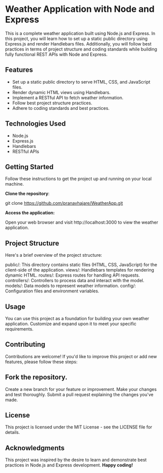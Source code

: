 # Weather Application with Node and Express

This is a complete weather application built using Node.js and Express. In this project, you will learn how to set up a static public directory using Express.js and render Handlebars files. Additionally, you will follow best practices in terms of project structure and coding standards while building fully functional REST APIs with Node and Express.

## Features

- Set up a static public directory to serve HTML, CSS, and JavaScript files.
- Render dynamic HTML views using Handlebars.
- Implement a RESTful API to fetch weather information.
- Follow best project structure practices.
- Adhere to coding standards and best practices.

## Technologies Used

- Node.js
- Express.js
- Handlebars
- RESTful APIs

## Getting Started

Follow these instructions to get the project up and running on your local machine.

 **Clone the repository**:

  
   git clone https://github.com/pranavhajare/WeatherApp.git
   
  **Access the application:**
  
Open your web browser and visit http://localhost:3000 to view the weather application.

## Project Structure
Here's a brief overview of the project structure:

public/: This directory contains static files (HTML, CSS, JavaScript) for the client-side of the application.
views/: Handlebars templates for rendering dynamic HTML.
routes/: Express routes for handling API requests.
controllers/: Controllers to process data and interact with the model.
models/: Data models to represent weather information.
config/: Configuration files and environment variables.
## Usage
You can use this project as a foundation for building your own weather application. Customize and expand upon it to meet your specific requirements.

## Contributing
Contributions are welcome! If you'd like to improve this project or add new features, please follow these steps:

## Fork the repository.
Create a new branch for your feature or improvement.
Make your changes and test thoroughly.
Submit a pull request explaining the changes you've made.
## License
This project is licensed under the MIT License - see the LICENSE file for details.

## Acknowledgments
This project was inspired by the desire to learn and demonstrate best practices in Node.js and Express development.
**Happy coding!**
